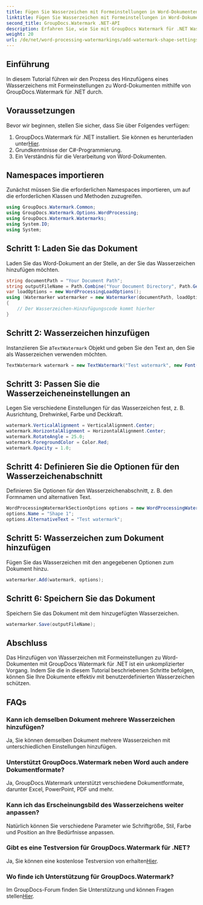 ```yaml
---
title: Fügen Sie Wasserzeichen mit Formeinstellungen in Word-Dokumenten hinzu
linktitle: Fügen Sie Wasserzeichen mit Formeinstellungen in Word-Dokumenten hinzu
second_title: GroupDocs.Watermark .NET-API
description: Erfahren Sie, wie Sie mit GroupDocs Watermark für .NET Wasserzeichen mit Formeinstellungen zu Word-Dokumenten hinzufügen. Schützen Sie Ihre Dokumente effektiv.
weight: 20
url: /de/net/word-processing-watermarkings/add-watermark-shape-settings-word-docs/
---
```

## Einführung
In diesem Tutorial führen wir den Prozess des Hinzufügens eines Wasserzeichens mit Formeinstellungen zu Word-Dokumenten mithilfe von GroupDocs.Watermark für .NET durch.
## Voraussetzungen
Bevor wir beginnen, stellen Sie sicher, dass Sie über Folgendes verfügen:
1.  GroupDocs.Watermark für .NET installiert. Sie können es herunterladen unter[Hier](https://releases.groupdocs.com/Watermark/net/).
2. Grundkenntnisse der C#-Programmierung.
3. Ein Verständnis für die Verarbeitung von Word-Dokumenten.

## Namespaces importieren
Zunächst müssen Sie die erforderlichen Namespaces importieren, um auf die erforderlichen Klassen und Methoden zuzugreifen.
```csharp
using GroupDocs.Watermark.Common;
using GroupDocs.Watermark.Options.WordProcessing;
using GroupDocs.Watermark.Watermarks;
using System.IO;
using System;
```
## Schritt 1: Laden Sie das Dokument
Laden Sie das Word-Dokument an der Stelle, an der Sie das Wasserzeichen hinzufügen möchten.
```csharp
string documentPath = "Your Document Path";
string outputFileName = Path.Combine("Your Document Directory", Path.GetFileName(documentPath));
var loadOptions = new WordProcessingLoadOptions();
using (Watermarker watermarker = new Watermarker(documentPath, loadOptions))
{
    // Der Wasserzeichen-Hinzufügungscode kommt hierher
}
```
## Schritt 2: Wasserzeichen hinzufügen
 Instanziieren Sie a`TextWatermark` Objekt und geben Sie den Text an, den Sie als Wasserzeichen verwenden möchten.
```csharp
TextWatermark watermark = new TextWatermark("Test watermark", new Font("Arial", 19));
```
## Schritt 3: Passen Sie die Wasserzeicheneinstellungen an
Legen Sie verschiedene Einstellungen für das Wasserzeichen fest, z. B. Ausrichtung, Drehwinkel, Farbe und Deckkraft.
```csharp
watermark.VerticalAlignment = VerticalAlignment.Center;
watermark.HorizontalAlignment = HorizontalAlignment.Center;
watermark.RotateAngle = 25.0;
watermark.ForegroundColor = Color.Red;
watermark.Opacity = 1.0;
```
## Schritt 4: Definieren Sie die Optionen für den Wasserzeichenabschnitt
Definieren Sie Optionen für den Wasserzeichenabschnitt, z. B. den Formnamen und alternativen Text.
```csharp
WordProcessingWatermarkSectionOptions options = new WordProcessingWatermarkSectionOptions();
options.Name = "Shape 1";
options.AlternativeText = "Test watermark";
```
## Schritt 5: Wasserzeichen zum Dokument hinzufügen
Fügen Sie das Wasserzeichen mit den angegebenen Optionen zum Dokument hinzu.
```csharp
watermarker.Add(watermark, options);
```
## Schritt 6: Speichern Sie das Dokument
Speichern Sie das Dokument mit dem hinzugefügten Wasserzeichen.
```csharp
watermarker.Save(outputFileName);
```

## Abschluss
Das Hinzufügen von Wasserzeichen mit Formeinstellungen zu Word-Dokumenten mit GroupDocs Watermark für .NET ist ein unkomplizierter Vorgang. Indem Sie die in diesem Tutorial beschriebenen Schritte befolgen, können Sie Ihre Dokumente effektiv mit benutzerdefinierten Wasserzeichen schützen.
## FAQs
### Kann ich demselben Dokument mehrere Wasserzeichen hinzufügen?
Ja, Sie können demselben Dokument mehrere Wasserzeichen mit unterschiedlichen Einstellungen hinzufügen.
### Unterstützt GroupDocs.Watermark neben Word auch andere Dokumentformate?
Ja, GroupDocs.Watermark unterstützt verschiedene Dokumentformate, darunter Excel, PowerPoint, PDF und mehr.
### Kann ich das Erscheinungsbild des Wasserzeichens weiter anpassen?
Natürlich können Sie verschiedene Parameter wie Schriftgröße, Stil, Farbe und Position an Ihre Bedürfnisse anpassen.
### Gibt es eine Testversion für GroupDocs.Watermark für .NET?
 Ja, Sie können eine kostenlose Testversion von erhalten[Hier](https://releases.groupdocs.com/).
### Wo finde ich Unterstützung für GroupDocs.Watermark?
 Im GroupDocs-Forum finden Sie Unterstützung und können Fragen stellen[Hier](https://forum.groupdocs.com/c/watermark/19).